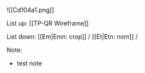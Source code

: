 
![[Cd104a1.png]]

List up:
[[TP-QR Wireframe]]

List down:
[[Em|Emn: crop]] / [[Et|Etn: nom]] /

Note:
- test note